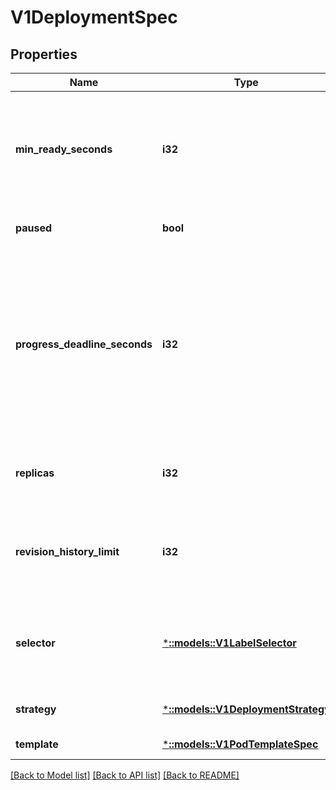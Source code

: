 # V1DeploymentSpec

## Properties
Name | Type | Description | Notes
------------ | ------------- | ------------- | -------------
**min_ready_seconds** | **i32** | Minimum number of seconds for which a newly created pod should be ready without any of its container crashing, for it to be considered available. Defaults to 0 (pod will be considered available as soon as it is ready) | [optional] [default to null]
**paused** | **bool** | Indicates that the deployment is paused. | [optional] [default to null]
**progress_deadline_seconds** | **i32** | The maximum time in seconds for a deployment to make progress before it is considered to be failed. The deployment controller will continue to process failed deployments and a condition with a ProgressDeadlineExceeded reason will be surfaced in the deployment status. Note that progress will not be estimated during the time a deployment is paused. Defaults to 600s. | [optional] [default to null]
**replicas** | **i32** | Number of desired pods. This is a pointer to distinguish between explicit zero and not specified. Defaults to 1. | [optional] [default to null]
**revision_history_limit** | **i32** | The number of old ReplicaSets to retain to allow rollback. This is a pointer to distinguish between explicit zero and not specified. Defaults to 10. | [optional] [default to null]
**selector** | [***::models::V1LabelSelector**](v1.LabelSelector.md) | Label selector for pods. Existing ReplicaSets whose pods are selected by this will be the ones affected by this deployment. It must match the pod template&#39;s labels. | [default to null]
**strategy** | [***::models::V1DeploymentStrategy**](v1.DeploymentStrategy.md) | The deployment strategy to use to replace existing pods with new ones. | [optional] [default to null]
**template** | [***::models::V1PodTemplateSpec**](v1.PodTemplateSpec.md) | Template describes the pods that will be created. | [default to null]

[[Back to Model list]](../README.md#documentation-for-models) [[Back to API list]](../README.md#documentation-for-api-endpoints) [[Back to README]](../README.md)


